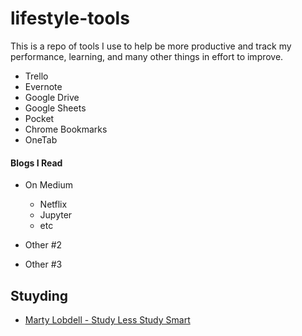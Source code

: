 # lifestyle-tools
This is a repo of tools I use to help be more productive and track my performance, learning, and many other things in effort to improve.

- Trello
- Evernote
- Google Drive
- Google Sheets
- Pocket
- Chrome Bookmarks
- OneTab


#### Blogs I Read

- On Medium
  - Netflix
  - Jupyter
  - etc
  
- Other #2
- Other #3




## Stuyding

- [Marty Lobdell - Study Less Study Smart](https://youtu.be/IlU-zDU6aQ0)
